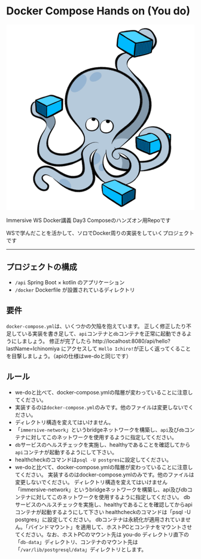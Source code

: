 # Docker Compose Hands on (You do)

![img.png](../compose.png)

Immersive WS Docker講義 Day3 Composeのハンズオン用Repoです

WSで学んだことを活かして、ソロでDocker周りの実装をしていくプロジェクトです

___

## プロジェクトの構成
- `/api` Spring Boot × kotlin のアプリケーション
- `/docker` Dockerfile が設置されているディレクトリ

## 要件

`docker-compose.yml`は、いくつかの欠陥を抱えています。
正しく修正したり不足している実装を書き足して、`api`コンテナと`db`コンテナを正常に起動できるようにしましょう。
修正が完了したら http://localhost:8080/api/hello?lastName=Ichinomiya にアクセスして
`Hello Ichiro!`が正しく返ってくることを目撃しましょう。（apiの仕様はwe-doと同じです）

## ルール

- we-doと比べて、docker-compose.ymlの階層が変わっていることに注意してください。
- 実装するのは`docker-compose.yml`のみです。他のファイルは変更しないでください。
- ディレクトリ構造を変えてはいけません。
- 「`immersive-network`」というbridgeネットワークを構築し、`api`及び`db`コンテナに対してこのネットワークを使用するように指定してください。
- `db`サービスのヘルスチェックを実施し、healthyであることを確認してから`api`コンテナが起動するようにして下さい。 
- healthcheckのコマンドは`psql -U postgres`に設定してください。
- we-do⁨と比べて、docker-compose.ymlの階層が変わっていることに注意してください。
  実装するのはdocker-compose.ymlのみです。他のファイルは変更しないでください。
  ディレクトリ構造を変えてはいけません
  「immersive-network」というbridgeネットワークを構築し、api及びdbコンテナに対してこのネットワークを使用するように指定してください。
  dbサービスのヘルスチェックを実施し、healthyであることを確認してからapiコンテナが起動するようにして下さい
  healthcheckのコマンドは「psql -U postgres」に設定してください。
  dbコンテナは永続化が適用されていません。「バインドマウント」を適用して、ホストPCとコンテナをマウントさせてください。なお、ホストPCのマウント先は you-do ディレクトリ直下の「`db-data`」ディレクトリ、コンテナのマウント先は「`/var/lib/postgresql/data`」ディレクトリとします。